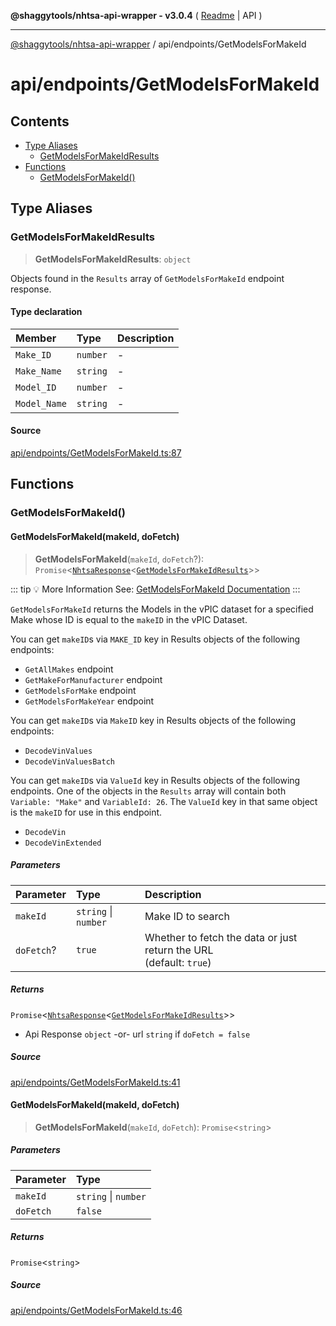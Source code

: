 **@shaggytools/nhtsa-api-wrapper - v3.0.4** ( [Readme](../../index.md) \| API )

***

[@shaggytools/nhtsa-api-wrapper](../../modules.md) / api/endpoints/GetModelsForMakeId

# api/endpoints/GetModelsForMakeId

## Contents

- [Type Aliases](GetModelsForMakeId.md#type-aliases)
  - [GetModelsForMakeIdResults](GetModelsForMakeId.md#getmodelsformakeidresults)
- [Functions](GetModelsForMakeId.md#functions)
  - [GetModelsForMakeId()](GetModelsForMakeId.md#getmodelsformakeid)

## Type Aliases

### GetModelsForMakeIdResults

> **GetModelsForMakeIdResults**: `object`

Objects found in the `Results` array of `GetModelsForMakeId` endpoint response.

#### Type declaration

| Member | Type | Description |
| :------ | :------ | :------ |
| `Make_ID` | `number` | - |
| `Make_Name` | `string` | - |
| `Model_ID` | `number` | - |
| `Model_Name` | `string` | - |

#### Source

[api/endpoints/GetModelsForMakeId.ts:87](https://github.com/ShaggyTech/nhtsa-api-wrapper/blob/main/packages/lib/src/api/endpoints/GetModelsForMakeId.ts#L87)

## Functions

### GetModelsForMakeId()

#### GetModelsForMakeId(makeId, doFetch)

> **GetModelsForMakeId**(`makeId`, `doFetch`?): `Promise`\<[`NhtsaResponse`](../types.md#nhtsaresponset)\<[`GetModelsForMakeIdResults`](GetModelsForMakeId.md#getmodelsformakeidresults)\>\>

::: tip :bulb: More Information
See: [GetModelsForMakeId Documentation](/api/endpoints/get-models-for-make-id)
:::

`GetModelsForMakeId` returns the Models in the vPIC dataset for a specified Make whose ID is
equal to the `makeID` in the vPIC Dataset.

You can get `makeID`s via `MAKE_ID` key in Results objects of the following endpoints:
- `GetAllMakes` endpoint
- `GetMakeForManufacturer` endpoint
- `GetModelsForMake` endpoint
- `GetModelsForMakeYear` endpoint

You can get `makeID`s via `MakeID` key in Results objects of the following endpoints:
- `DecodeVinValues`
- `DecodeVinValuesBatch`

You can get `makeID`s via `ValueId` key in Results objects of the following endpoints.
One of the objects in the `Results` array will contain both `Variable: "Make"` and
`VariableId: 26`. The `ValueId` key in that same object is the `makeID` for use in this
endpoint.
- `DecodeVin`
- `DecodeVinExtended`

##### Parameters

| Parameter | Type | Description |
| :------ | :------ | :------ |
| `makeId` | `string` \| `number` | Make ID to search |
| `doFetch`? | `true` | Whether to fetch the data or just return the URL<br />(default: `true`) |

##### Returns

`Promise`\<[`NhtsaResponse`](../types.md#nhtsaresponset)\<[`GetModelsForMakeIdResults`](GetModelsForMakeId.md#getmodelsformakeidresults)\>\>

- Api Response `object`
-or- url `string` if `doFetch = false`

##### Source

[api/endpoints/GetModelsForMakeId.ts:41](https://github.com/ShaggyTech/nhtsa-api-wrapper/blob/main/packages/lib/src/api/endpoints/GetModelsForMakeId.ts#L41)

#### GetModelsForMakeId(makeId, doFetch)

> **GetModelsForMakeId**(`makeId`, `doFetch`): `Promise`\<`string`\>

##### Parameters

| Parameter | Type |
| :------ | :------ |
| `makeId` | `string` \| `number` |
| `doFetch` | `false` |

##### Returns

`Promise`\<`string`\>

##### Source

[api/endpoints/GetModelsForMakeId.ts:46](https://github.com/ShaggyTech/nhtsa-api-wrapper/blob/main/packages/lib/src/api/endpoints/GetModelsForMakeId.ts#L46)
